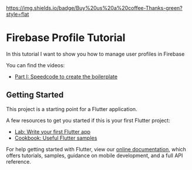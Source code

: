 <a href="https://www.buymeacoffee.com/sBGXj7Pl4" target="_blank">
  https://img.shields.io/badge/Buy%20us%20a%20coffee-Thanks-green?style=flat
</a>

# Firebase Profile Tutorial

In this tutorial I want to show you how to manage user profiles in Firebase

You can find the videos:
- [Part I: Speedcode to create the boilerplate](https://youtu.be/3r1X1P-0Vmo)
 

## Getting Started

This project is a starting point for a Flutter application.

A few resources to get you started if this is your first Flutter project:

- [Lab: Write your first Flutter app](https://flutter.dev/docs/get-started/codelab)
- [Cookbook: Useful Flutter samples](https://flutter.dev/docs/cookbook)

For help getting started with Flutter, view our
[online documentation](https://flutter.dev/docs), which offers tutorials,
samples, guidance on mobile development, and a full API reference.
